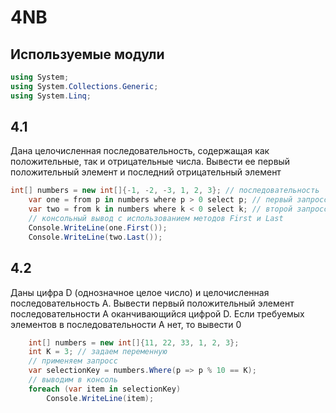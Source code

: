 # 4NB

## Используемые модули

```c#
using System;
using System.Collections.Generic;
using System.Linq;
 ```

## 4.1

Дана целочисленная последовательность, содержащая как положительные,
так и отрицательные числа. Вывести ее первый положительный элемент и
последний отрицательный элемент

```c#
int[] numbers = new int[]{-1, -2, -3, 1, 2, 3}; // последовательность
    var one = from p in numbers where p > 0 select p; // первый запросс
    var two = from k in numbers where k < 0 select k; // второй запросс
    // консольный вывод с использованием методов First и Last
    Console.WriteLine(one.First());
    Console.WriteLine(two.Last());
```

## 4.2

Даны цифра D (однозначное целое число) и целочисленная последовательность
A. Вывести первый положительный элемент последовательности A оканчивающийся цифрой D. Если требуемых элементов в последовательности A нет, то вывести 0

```c#
    int[] numbers = new int[]{11, 22, 33, 1, 2, 3};
    int K = 3; // задаем переменную
    // применяем запросс
    var selectionKey = numbers.Where(p => p % 10 == K);
    // выводим в консоль
    foreach (var item in selectionKey)
        Console.WriteLine(item);
```
